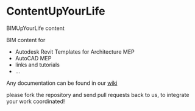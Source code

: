 # ContentUpYourLife
BIMUpYourLife content

BIM content for 
-    Autodesk Revit
				Templates for
						Architecture
						MEP
-    AutoCAD MEP
- links and tutorials
- ...

Any documentation can be found in our [wiki](https://github.com/BIMUpYourLife/ContentUpYourLife/wiki)

please fork the repository and send pull requests back to us, to integrate your work coordinated!
